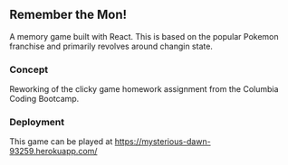 ## Remember the Mon!

A memory game built with React. This is based on the popular Pokemon franchise and primarily revolves around changin state.

### Concept

Reworking of the clicky game homework assignment from the Columbia Coding Bootcamp. 

### Deployment

This game can be played at https://mysterious-dawn-93259.herokuapp.com/
